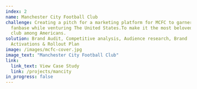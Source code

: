 ```yaml
---
index: 2
name: Manchester City Football Club
challenge: Creating a pitch for a marketing platform for MCFC to garner a loyal
  fanbase while venturing The United States.To make it the most beloved soccer
  club among Americans.
solution: Brand Audit, Competitive analysis, Audience research, Brand
  Activations & Rollout Plan
image: /images/mcfc-cover.jpg
image_text: "Manchester City Football Club"
link:
  link_text: View Case Study
  link: /projects/mancity
in_progress: false
---
```

